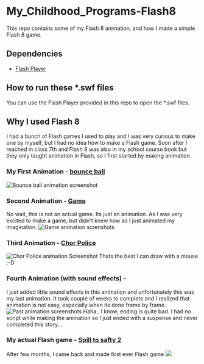 # My_Childhood_Programs-Flash8
This repo contains some of my Flash 8 animation, and how I made a simple Flash 8 game.

## Dependencies
- [Flash Player](https://github.com/TheViking733n/My_Childhood_Programs-Flash8/blob/main/Flash%20Player.exe)

## How to run these *.swf files
You can use the Flash Player provided in this repo to open the *.swf files.

## Why I used Flash 8
I had a bunch of Flash games I used to play and I was very curious to make one by myself, but I had no idea how to make a Flash game. Soon after I reached in class 7th and Flash 8 was also in my school course book but they only taught animation in Flash, so I first started by making animation.

### My First Animation - [bounce ball](https://github.com/TheViking733n/My_Childhood_Programs-Flash8/blob/main/bouncyball.swf)

![Bounce ball animation screenshot](https://www.linkpicture.com/q/bouncyball.jpg)

### Second Animation - [Game](https://github.com/TheViking733n/My_Childhood_Programs-Flash8/blob/main/Game.swf)
No wait, this is not an actual game. Its just an animation. As I was very excited to make a game, but didn't knew how so I just animated my imagination.
![Game animation screnshots](https://www.linkpicture.com/q/Game.jpg)

### Third Animation - [Chor Police](https://github.com/TheViking733n/My_Childhood_Programs-Flash8/blob/main/Chor%20Police.swf)

![Chor Police animation Screenshot](https://www.linkpicture.com/q/Chor-Police_1.jpg)
Thats the best I can draw with a mouse ;-D

### Fourth Animation (with sound effects) - 
I just added little sound effects in this animation and unfortunately this was my last animation. It took couple of weeks to complete and I realized that animation is not easy, especially when its done frame by frame.
![Past animation screenshots](https://www.linkpicture.com/q/Past.jpg)
Haha.. I know, ending is quite bad. I had no script while making the animation so I just ended with a suspense and never completed this story... 

### My actual Flash game - [Spill to safty 2](https://github.com/TheViking733n/My_Childhood_Programs-Flash8/blob/main/Spill%20to%20safty%202.swf)
After few months, I came back and made first ever Flash game
![](https://www.linkpicture.com/q/spill_to_safty_4.jpg)
